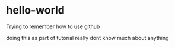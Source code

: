 # hello-world
Trying to remember how to use github

doing this as part of tutorial really dont know much about anything
